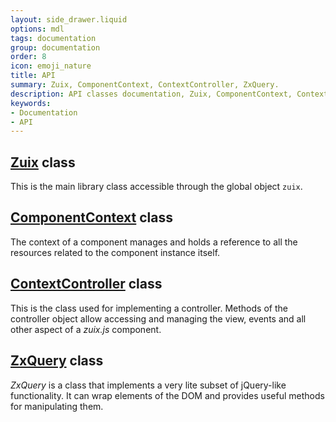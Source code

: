 ```yaml
---
layout: side_drawer.liquid
options: mdl
tags: documentation
group: documentation
order: 8
icon: emoji_nature
title: API
summary: Zuix, ComponentContext, ContextController, ZxQuery.
description: API classes documentation, Zuix, ComponentContext, ContextController, ZxQuery.
keywords:
- Documentation
- API
---
```

## [Zuix](zuix/Zuix) class

This is the main library class accessible through the global object `zuix`.

## [ComponentContext](zuix/ComponentContext) class

The context of a component manages and holds a reference to all the resources
related to the component instance itself.

## [ContextController](zuix/ContextController) class

This is the class used for implementing a controller.
Methods of the controller object allow accessing and managing the view,
events and all other aspect of a *zuix.js* component.

## [ZxQuery](helpers/ZxQuery) class

*ZxQuery* is a class that implements a very lite subset of jQuery-like functionality.
It can wrap elements of the DOM and provides useful methods for manipulating them.

<!--

TODO: ...

## [Logger](helpers/Logger) class

...


## [Localizer](localizer/Localizer) class

...

-->
